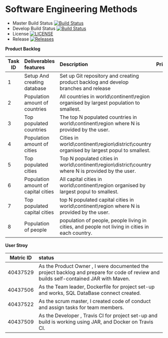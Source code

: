  # Software Engineering Methods

- Master Build Status [![Build Status](https://travis-ci.com/DevOpsGp4/DevOps4.svg?branch=master)](https://travis-ci.com/DevOpsGp4/DevOps4)
- Develop Build Status [![Build Status](https://travis-ci.com/DevOpsGp4/DevOps4.svg?branch=master)](https://travisci.com/DevOpsGp4/DevOps4)
- License [![LICENSE](https://img.shields.io/github/license/DevOpsGp4/DevOps4.svg?style=flat-square)](https://img.shields.io/github/license/DevOpsGp4/DevOps4)
- Release [![Releases](https://img.shields.io/github/release/DevOpsGp4/DevOps4/all.svg?style=flat-square)](https://github.com/DevOpsGp4/DevOps4/releases)

**Product Backlog**


| Task ID |Deliverables features |    Description   | Priority   | Status  |
| --------|:------------- | :----------| ---------:|---------:|
|  1 |  Setup And creating database|Set up Git repository and creating product backlog and develop branches and release | 1 | Done |
|  2 |  Population amount of countries | All countries in world\continent\region organised by largest population to smallest.| 2| In progress |
|  3 | Top populated countries | The top N populated countries in  world\continent\region where N is provided by the user. | 3| In progress |
|  4 | Population amount of cities | Cities in world\continent\region\district\country organised by largest popul to smallest. | 4 | In progress  |
|  5 | Top populated cities |Top N populated cities in world\continent\region\district\country where N is provided by the user.| 5| In progress |
|  6 | Population amount of  capital cities |All capital cities in world\continent\region organised by largest popul to smallest.|6| In progress |
| 7 | Top populated capital cities |top N populated capital cities in world\continent\region where N is provided by the user.| 7 | In progress  |
| 8 |  Population of people |population of people, people living in cities, and people not living in cities in each country. |8 | In progress |

 
 **User Stroy** 
 
 | Matric ID | status  |
 | --------  |:--------|
 | 40437529 | As the Product Owner , I were documented the project backlog  and  prepare for code of review and builds self-contained JAR with Maven.|
| 40437506| As the Team leader, Dockerfile for project set-up and works, SQL DataBase connect created.|
|40437522| As the scrum master, I created code of conduct and assign tasks for team members.|
| 40437509| As the Developer , Travis CI for project set-up and build is working using JAR, and Docker on Travis CI.|
